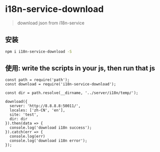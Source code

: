 # i18n-service-download

> download json from i18n-service

## 安装

```sh
npm i i18n-service-download -S
```

## 使用: write the scripts in your js, then run that js
```
const path = require('path');
const download = require('i18n-service-download');

const dir = path.resolve(__dirname, '../server/i18n/temp/');

download({
  server: 'http://8.8.8.8:50011/',
  locales: ['zh-CN', 'en'],
  site: 'test',
  dir: dir
}).then(data => {
  console.log('download i18n success');
}).catch(err => {
  console.log(err)
  console.log('download i18n error');
});
```